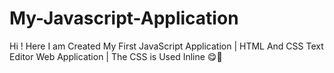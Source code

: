 # My-Javascript-Application
Hi ! Here I am Created My First JavaScript Application | HTML And CSS Text Editor Web Application  | The CSS is Used Inline 😋🥰
